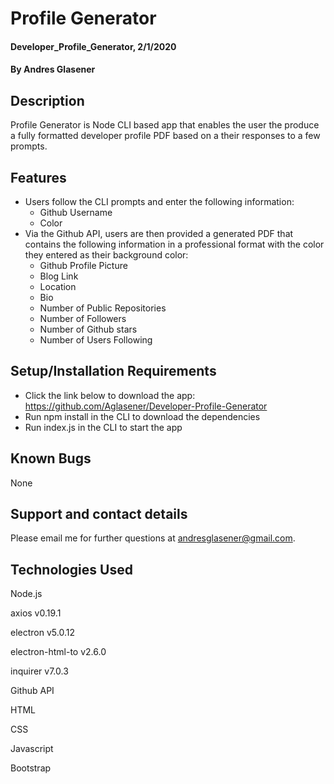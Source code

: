 # Profile Generator

#### Developer_Profile_Generator, 2/1/2020

#### By Andres Glasener

## Description

Profile Generator is Node CLI based app that enables the user the produce a fully formatted developer profile PDF based on a their responses to a few prompts.

## Features

*  Users follow the CLI prompts and enter the following information:
    - Github Username
    - Color
* Via the Github API, users are then provided a generated PDF that contains the following information in a professional format with the color they entered as their background color:
    - Github Profile Picture
    - Blog Link
    - Location
    - Bio
    - Number of Public Repositories
    - Number of Followers
    - Number of Github stars
    - Number of Users Following

## Setup/Installation Requirements

* Click the link below to download the app: https://github.com/Aglasener/Developer-Profile-Generator
* Run npm install in the CLI to download the dependencies
* Run index.js in the CLI to start the app

## Known Bugs

None

## Support and contact details

Please email me for further questions at andresglasener@gmail.com.

## Technologies Used

Node.js

axios v0.19.1

electron v5.0.12

electron-html-to v2.6.0

inquirer v7.0.3

Github API

HTML

CSS

Javascript

Bootstrap


